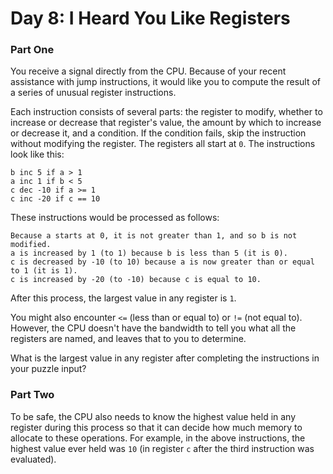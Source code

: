 # Day 8: I Heard You Like Registers
### Part One
You receive a signal directly from the CPU. Because of your recent assistance with jump instructions, it would like you to compute the result of a series of unusual register instructions.

Each instruction consists of several parts: the register to modify, whether to increase or decrease that register's value, the amount by which to increase or decrease it, and a condition. If the condition fails, skip the instruction without modifying the register. The registers all start at `0`. The instructions look like this:

    b inc 5 if a > 1
    a inc 1 if b < 5
    c dec -10 if a >= 1
    c inc -20 if c == 10

These instructions would be processed as follows:

    Because a starts at 0, it is not greater than 1, and so b is not modified.
    a is increased by 1 (to 1) because b is less than 5 (it is 0).
    c is decreased by -10 (to 10) because a is now greater than or equal to 1 (it is 1).
    c is increased by -20 (to -10) because c is equal to 10.

After this process, the largest value in any register is `1`.

You might also encounter `<=` (less than or equal to) or `!=` (not equal to). However, the CPU doesn't have the bandwidth to tell you what all the registers are named, and leaves that to you to determine.

What is the largest value in any register after completing the instructions in your puzzle input?
### Part Two
To be safe, the CPU also needs to know the highest value held in any register during this process so that it can decide how much memory to allocate to these operations. For example, in the above instructions, the highest value ever held was `10` (in register `c` after the third instruction was evaluated).
